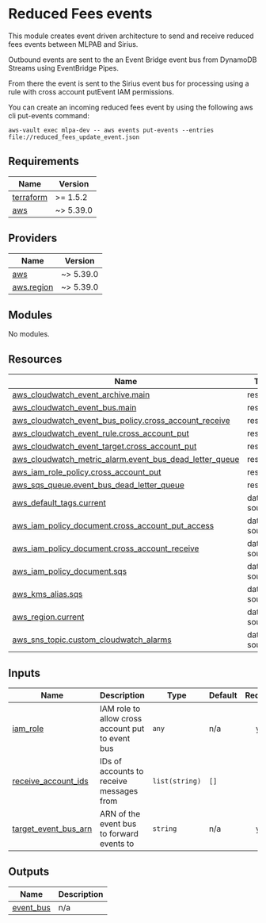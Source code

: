# Reduced Fees events

This module creates event driven architecture to send and receive reduced fees events between MLPAB and Sirius.

Outbound events are sent to the an Event Bridge event bus from DynamoDB Streams using EventBridge Pipes.

From there the event is sent to the Sirius event bus for processing using a rule with cross account putEvent IAM permissions.

You can create an incoming reduced fees event by using the following aws cli put-events command:

```shell
aws-vault exec mlpa-dev -- aws events put-events --entries file://reduced_fees_update_event.json
```

<!-- BEGIN_TF_DOCS -->
## Requirements

| Name | Version |
|------|---------|
| <a name="requirement_terraform"></a> [terraform](#requirement\_terraform) | >= 1.5.2 |
| <a name="requirement_aws"></a> [aws](#requirement\_aws) | ~> 5.39.0 |

## Providers

| Name | Version |
|------|---------|
| <a name="provider_aws"></a> [aws](#provider\_aws) | ~> 5.39.0 |
| <a name="provider_aws.region"></a> [aws.region](#provider\_aws.region) | ~> 5.39.0 |

## Modules

No modules.

## Resources

| Name | Type |
|------|------|
| [aws_cloudwatch_event_archive.main](https://registry.terraform.io/providers/hashicorp/aws/latest/docs/resources/cloudwatch_event_archive) | resource |
| [aws_cloudwatch_event_bus.main](https://registry.terraform.io/providers/hashicorp/aws/latest/docs/resources/cloudwatch_event_bus) | resource |
| [aws_cloudwatch_event_bus_policy.cross_account_receive](https://registry.terraform.io/providers/hashicorp/aws/latest/docs/resources/cloudwatch_event_bus_policy) | resource |
| [aws_cloudwatch_event_rule.cross_account_put](https://registry.terraform.io/providers/hashicorp/aws/latest/docs/resources/cloudwatch_event_rule) | resource |
| [aws_cloudwatch_event_target.cross_account_put](https://registry.terraform.io/providers/hashicorp/aws/latest/docs/resources/cloudwatch_event_target) | resource |
| [aws_cloudwatch_metric_alarm.event_bus_dead_letter_queue](https://registry.terraform.io/providers/hashicorp/aws/latest/docs/resources/cloudwatch_metric_alarm) | resource |
| [aws_iam_role_policy.cross_account_put](https://registry.terraform.io/providers/hashicorp/aws/latest/docs/resources/iam_role_policy) | resource |
| [aws_sqs_queue.event_bus_dead_letter_queue](https://registry.terraform.io/providers/hashicorp/aws/latest/docs/resources/sqs_queue) | resource |
| [aws_default_tags.current](https://registry.terraform.io/providers/hashicorp/aws/latest/docs/data-sources/default_tags) | data source |
| [aws_iam_policy_document.cross_account_put_access](https://registry.terraform.io/providers/hashicorp/aws/latest/docs/data-sources/iam_policy_document) | data source |
| [aws_iam_policy_document.cross_account_receive](https://registry.terraform.io/providers/hashicorp/aws/latest/docs/data-sources/iam_policy_document) | data source |
| [aws_iam_policy_document.sqs](https://registry.terraform.io/providers/hashicorp/aws/latest/docs/data-sources/iam_policy_document) | data source |
| [aws_kms_alias.sqs](https://registry.terraform.io/providers/hashicorp/aws/latest/docs/data-sources/kms_alias) | data source |
| [aws_region.current](https://registry.terraform.io/providers/hashicorp/aws/latest/docs/data-sources/region) | data source |
| [aws_sns_topic.custom_cloudwatch_alarms](https://registry.terraform.io/providers/hashicorp/aws/latest/docs/data-sources/sns_topic) | data source |

## Inputs

| Name | Description | Type | Default | Required |
|------|-------------|------|---------|:--------:|
| <a name="input_iam_role"></a> [iam\_role](#input\_iam\_role) | IAM role to allow cross account put to event bus | `any` | n/a | yes |
| <a name="input_receive_account_ids"></a> [receive\_account\_ids](#input\_receive\_account\_ids) | IDs of accounts to receive messages from | `list(string)` | `[]` | no |
| <a name="input_target_event_bus_arn"></a> [target\_event\_bus\_arn](#input\_target\_event\_bus\_arn) | ARN of the event bus to forward events to | `string` | n/a | yes |

## Outputs

| Name | Description |
|------|-------------|
| <a name="output_event_bus"></a> [event\_bus](#output\_event\_bus) | n/a |
<!-- END_TF_DOCS -->
